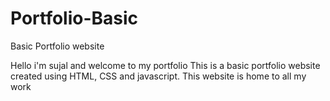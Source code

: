 # Portfolio-Basic
Basic Portfolio website

Hello i'm sujal and welcome to my portfolio
This is a basic portfolio website created using HTML, CSS and javascript.
This website is home to all my work
